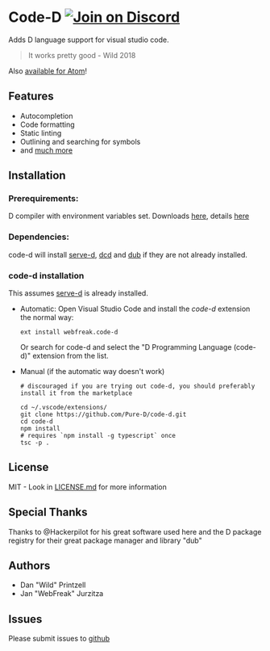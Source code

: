# Code-D [![Join on Discord](https://discordapp.com/api/guilds/242094594181955585/widget.png?style=shield)](https://discord.gg/Bstj9bx)

Adds D language support for visual studio code.

> It works pretty good - Wild 2018

Also [available for Atom](https://github.com/Pure-D/atomize-d)!

## Features

* Autocompletion
* Code formatting
* Static linting
* Outlining and searching for symbols
* and [much more](https://github.com/Pure-D/code-d/wiki)

## Installation

### Prerequirements:
D compiler with environment variables set. Downloads [here](https://dlang.org/download.html), details [here](https://wiki.dlang.org/Compilers)

### Dependencies:

code-d will install [serve-d](https://github.com/Pure-D/serve-d),
[dcd](https://github.com/dlang-community/DCD) and [dub](https://code.dlang.org/download)
if they are not already installed.

### code-d installation

This assumes [serve-d](https://github.com/Pure-D/serve-d) is already installed.

* Automatic:
  Open Visual Studio Code and install the _code-d_ extension the normal way:

  ```
  ext install webfreak.code-d
  ```

  Or search for code-d and select the "D Programming Language (code-d)" extension from the list.

* Manual (if the automatic way doesn't work)

    ```
    # discouraged if you are trying out code-d, you should preferably install it from the marketplace

    cd ~/.vscode/extensions/
    git clone https://github.com/Pure-D/code-d.git
    cd code-d
    npm install
    # requires `npm install -g typescript` once
    tsc -p .
    ```

## License

MIT - Look in [LICENSE.md](LICENSE.md) for more information

## Special Thanks

Thanks to @Hackerpilot for his great software used here and the D package registry
for their great package manager and library "dub"

## Authors

* Dan "Wild" Printzell
* Jan "WebFreak" Jurzitza

## Issues

Please submit issues to [github](https://github.com/Pure-D/code-d)

